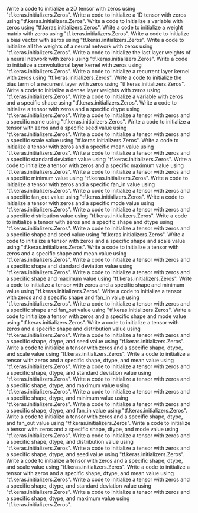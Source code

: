 Write a code to initialize a 2D tensor with zeros using "tf.keras.initializers.Zeros".
Write a code to initialize a 1D tensor with zeros using "tf.keras.initializers.Zeros".
Write a code to initialize a variable with zeros using "tf.keras.initializers.Zeros".
Write a code to initialize a weight matrix with zeros using "tf.keras.initializers.Zeros".
Write a code to initialize a bias vector with zeros using "tf.keras.initializers.Zeros".
Write a code to initialize all the weights of a neural network with zeros using "tf.keras.initializers.Zeros".
Write a code to initialize the last layer weights of a neural network with zeros using "tf.keras.initializers.Zeros".
Write a code to initialize a convolutional layer kernel with zeros using "tf.keras.initializers.Zeros".
Write a code to initialize a recurrent layer kernel with zeros using "tf.keras.initializers.Zeros".
Write a code to initialize the bias term of a recurrent layer with zeros using "tf.keras.initializers.Zeros".
Write a code to initialize a dense layer weights with zeros using "tf.keras.initializers.Zeros".
Write a code to initialize a variable with zeros and a specific shape using "tf.keras.initializers.Zeros".
Write a code to initialize a tensor with zeros and a specific dtype using "tf.keras.initializers.Zeros".
Write a code to initialize a tensor with zeros and a specific name using "tf.keras.initializers.Zeros".
Write a code to initialize a tensor with zeros and a specific seed value using "tf.keras.initializers.Zeros".
Write a code to initialize a tensor with zeros and a specific scale value using "tf.keras.initializers.Zeros".
Write a code to initialize a tensor with zeros and a specific mean value using "tf.keras.initializers.Zeros".
Write a code to initialize a tensor with zeros and a specific standard deviation value using "tf.keras.initializers.Zeros".
Write a code to initialize a tensor with zeros and a specific maximum value using "tf.keras.initializers.Zeros".
Write a code to initialize a tensor with zeros and a specific minimum value using "tf.keras.initializers.Zeros".
Write a code to initialize a tensor with zeros and a specific fan_in value using "tf.keras.initializers.Zeros".
Write a code to initialize a tensor with zeros and a specific fan_out value using "tf.keras.initializers.Zeros".
Write a code to initialize a tensor with zeros and a specific mode value using "tf.keras.initializers.Zeros".
Write a code to initialize a tensor with zeros and a specific distribution value using "tf.keras.initializers.Zeros".
Write a code to initialize a tensor with zeros and a specific shape and dtype using "tf.keras.initializers.Zeros".
Write a code to initialize a tensor with zeros and a specific shape and seed value using "tf.keras.initializers.Zeros".
Write a code to initialize a tensor with zeros and a specific shape and scale value using "tf.keras.initializers.Zeros".
Write a code to initialize a tensor with zeros and a specific shape and mean value using "tf.keras.initializers.Zeros".
Write a code to initialize a tensor with zeros and a specific shape and standard deviation value using "tf.keras.initializers.Zeros".
Write a code to initialize a tensor with zeros and a specific shape and maximum value using "tf.keras.initializers.Zeros".
Write a code to initialize a tensor with zeros and a specific shape and minimum value using "tf.keras.initializers.Zeros".
Write a code to initialize a tensor with zeros and a specific shape and fan_in value using "tf.keras.initializers.Zeros".
Write a code to initialize a tensor with zeros and a specific shape and fan_out value using "tf.keras.initializers.Zeros".
Write a code to initialize a tensor with zeros and a specific shape and mode value using "tf.keras.initializers.Zeros".
Write a code to initialize a tensor with zeros and a specific shape and distribution value using "tf.keras.initializers.Zeros".
Write a code to initialize a tensor with zeros and a specific shape, dtype, and seed value using "tf.keras.initializers.Zeros".
Write a code to initialize a tensor with zeros and a specific shape, dtype, and scale value using "tf.keras.initializers.Zeros".
Write a code to initialize a tensor with zeros and a specific shape, dtype, and mean value using "tf.keras.initializers.Zeros".
Write a code to initialize a tensor with zeros and a specific shape, dtype, and standard deviation value using "tf.keras.initializers.Zeros".
Write a code to initialize a tensor with zeros and a specific shape, dtype, and maximum value using "tf.keras.initializers.Zeros".
Write a code to initialize a tensor with zeros and a specific shape, dtype, and minimum value using "tf.keras.initializers.Zeros".
Write a code to initialize a tensor with zeros and a specific shape, dtype, and fan_in value using "tf.keras.initializers.Zeros".
Write a code to initialize a tensor with zeros and a specific shape, dtype, and fan_out value using "tf.keras.initializers.Zeros".
Write a code to initialize a tensor with zeros and a specific shape, dtype, and mode value using "tf.keras.initializers.Zeros".
Write a code to initialize a tensor with zeros and a specific shape, dtype, and distribution value using "tf.keras.initializers.Zeros".
Write a code to initialize a tensor with zeros and a specific shape, dtype, and seed value using "tf.keras.initializers.Zeros".
Write a code to initialize a tensor with zeros and a specific shape, dtype, and scale value using "tf.keras.initializers.Zeros".
Write a code to initialize a tensor with zeros and a specific shape, dtype, and mean value using "tf.keras.initializers.Zeros".
Write a code to initialize a tensor with zeros and a specific shape, dtype, and standard deviation value using "tf.keras.initializers.Zeros".
Write a code to initialize a tensor with zeros and a specific shape, dtype, and maximum value using "tf.keras.initializers.Zeros".